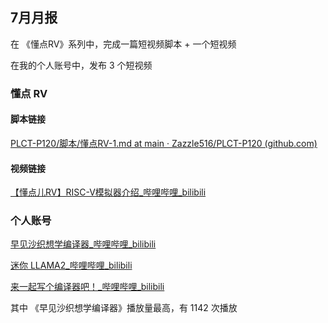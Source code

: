 ## 7月月报

在 《懂点RV》系列中，完成一篇短视频脚本 + 一个短视频

在我的个人账号中，发布 3 个短视频



### 懂点 RV

#### 脚本链接

[PLCT-P120/脚本/懂点RV-1.md at main · Zazzle516/PLCT-P120 (github.com)](https://github.com/Zazzle516/PLCT-P120/blob/main/脚本/懂点RV-1.md) 



#### 视频链接

[【懂点儿RV】RISC-V模拟器介绍_哔哩哔哩_bilibili](https://www.bilibili.com/video/BV13fvSegEMR/?spm_id_from=333.999.0.0&vd_source=def395bf81634ebee1a6e15ae3527074) 



### 个人账号

[早见沙织想学编译器_哔哩哔哩_bilibili](https://www.bilibili.com/video/BV1zGe6edEDK/?vd_source=def395bf81634ebee1a6e15ae3527074) 

[迷你 LLAMA2_哔哩哔哩_bilibili](https://www.bilibili.com/video/BV1v6b7e6Ehg/?vd_source=def395bf81634ebee1a6e15ae3527074) 

[来一起写个编译器吧！_哔哩哔哩_bilibili](https://www.bilibili.com/video/BV1r2btejENN/?vd_source=def395bf81634ebee1a6e15ae3527074) 

其中 《早见沙织想学编译器》播放量最高，有 1142 次播放